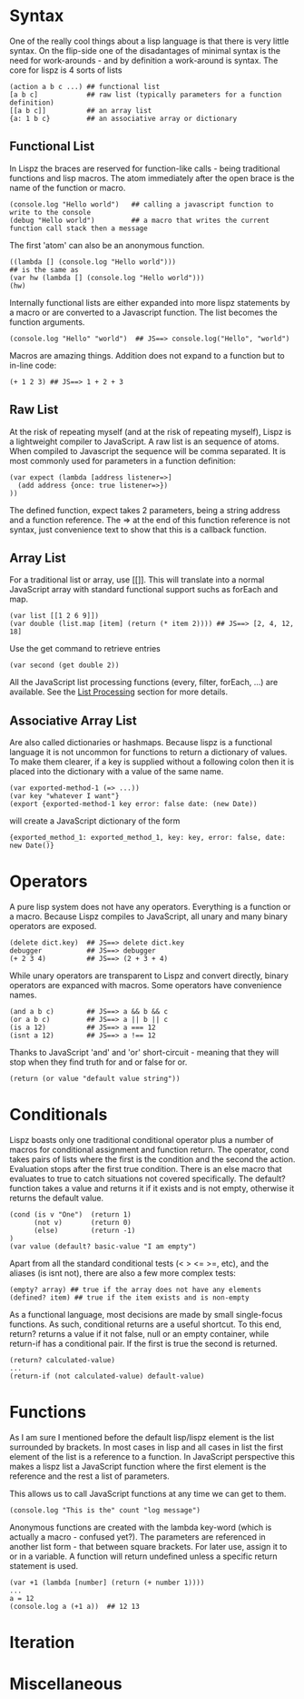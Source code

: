 # Syntax
One of the really cool things about a lisp language is that there is very little syntax. On the flip-side one of the disadantages of minimal syntax is the need for work-arounds - and by definition a work-around is syntax. The core for lispz is 4 sorts of lists

    (action a b c ...) ## functional list
    [a b c]            ## raw list (typically parameters for a function definition)
    [[a b c]]          ## an array list
    {a: 1 b c}         ## an associative array or dictionary
    
## Functional List
In Lispz the braces are reserved for function-like calls - being traditional functions and lisp macros. The atom immediately after the open brace is the name of the function or macro.

    (console.log "Hello world")   ## calling a javascript function to write to the console
    (debug "Hello world")         ## a macro that writes the current function call stack then a message
    
The first 'atom' can also be an anonymous function.

    ((lambda [] (console.log "Hello world")))
    ## is the same as
    (var hw (lambda [] (console.log "Hello world")))
    (hw)
    
Internally functional lists are either expanded into more lispz statements by a macro or are converted to a Javascript function. The list becomes the function arguments.

    (console.log "Hello" "world")  ## JS==> console.log("Hello", "world")
    
Macros are amazing things. Addition does not expand to a function but to in-line code:

    (+ 1 2 3) ## JS==> 1 + 2 + 3

## Raw List

At the risk of repeating myself (and at the risk of repeating myself), Lispz is a lightweight compiler to JavaScript. A raw list is an sequence of atoms. When compiled to Javascript the sequence will be comma separated. It is most commonly used for parameters in a function definition:

    (var expect (lambda [address listener=>]
      (add address {once: true listener=>})
    ))
    
The defined function, expect takes 2 parameters, being a string address and a function reference. The => at the end of this function reference is not syntax, just convenience text to show that this is a callback function.

## Array List

For a traditional list or array, use [[]]. This will translate into a normal JavaScript array with standard functional support suchs as forEach and map.

    (var list [[1 2 6 9]])
    (var double (list.map [item] (return (* item 2)))) ## JS==> [2, 4, 12, 18]
    
Use the get command to retrieve entries

    (var second (get double 2))
    
All the JavaScript list processing functions (every, filter, forEach, ...) are available. See the [List Processing](list-processing.md) section for more details.

## Associative Array List

Are also called dictionaries or hashmaps. Because lispz is a functional language it is not uncommon for functions to return a dictionary of values. To make them clearer, if a key is supplied without a following colon then it is placed into the dictionary with a value of the same name.

    (var exported-method-1 (=> ...))
    (var key "whatever I want"}
    (export {exported-method-1 key error: false date: (new Date))
    
will create a JavaScript dictionary of the form

    {exported_method_1: exported_method_1, key: key, error: false, date: new Date()}

# Operators

A pure lisp system does not have any operators. Everything is a function or a macro. Because Lispz compiles to JavaScript, all unary and many binary operators are exposed.

    (delete dict.key)  ## JS==> delete dict.key
    debugger           ## JS==> debugger
    (+ 2 3 4)          ## JS==> (2 + 3 + 4)
    
While unary operators are transparent to Lispz and convert directly, binary operators are expanced with macros. Some operators have convenience names.

    (and a b c)        ## JS==> a && b && c 
    (or a b c)         ## JS==> a || b || c 
    (is a 12)          ## JS==> a === 12
    (isnt a 12)        ## JS==> a !== 12
    
Thanks to JavaScript 'and' and 'or' short-circuit - meaning that they will stop when they find truth for and or false for or.

    (return (or value "default value string"))

# Conditionals

Lispz boasts only one traditional conditional operator plus a number of macros for conditional assignment and function return. The operator, cond takes pairs of lists where the first is the condition and the second the action. Evaluation stops after the first true condition. There is an else macro that evaluates to true to catch situations not covered specifically. The default? function takes a value and returns it if it exists and is not empty, otherwise it returns the default value.

    (cond (is v "One")  (return 1)
          (not v)       (return 0)
          (else)        (return -1)
    )
    (var value (default? basic-value "I am empty")

Apart from all the standard conditional tests (< > <= >=, etc), and the aliases (is isnt not), there are also a few more complex tests:

    (empty? array) ## true if the array does not have any elements
    (defined? item) ## true if the item exists and is non-empty

As a functional language, most decisions are made by small single-focus functions. As such, conditional returns are a useful shortcut. To this end, return? returns a value if it not false, null or an empty container, while return-if has a conditional pair. If the first is true the second is returned.

    (return? calculated-value)
    ...
    (return-if (not calculated-value) default-value)

# Functions

As I am sure I mentioned before the default lisp/lispz element is the list surrounded by brackets. In most cases in lisp and all cases in list the first element of the list is a reference to a function. In JavaScript perspective this makes a lispz list a JavaScript function where the first element is the reference and the rest a list of parameters.

This allows us to call JavaScript functions at any time we can get to them.

    (console.log "This is the" count "log message")
    
Anonymous functions are created with the lambda key-word (which is actually a macro - confused yet?). The parameters are referenced in another list form - that between square brackets. For later use, assign it to or in a variable. A function will return undefined unless a specific return statement is used.

    (var +1 (lambda [number] (return (+ number 1))))
    ...
    a = 12
    (console.log a (+1 a))  ## 12 13

# Iteration
# Miscellaneous
